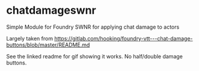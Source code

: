 # chatdamageswnr
Simple Module for Foundry SWNR for applying chat damage to actors

Largely taken from https://gitlab.com/hooking/foundry-vtt---chat-damage-buttons/blob/master/README.md 

See the linked readme for gif showing it works. No half/double damage buttons.

